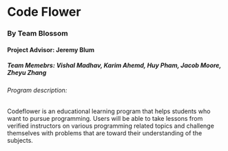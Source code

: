 # Code Flower
### By Team Blossom
#### Project Advisor: Jeremy Blum 
##### Team Memebrs: Vishal Madhav, Karim Ahemd, Huy Pham, Jacob Moore, Zheyu Zhang
###### Program description: 
Codeflower is an educational learning program that helps students who want to pursue programming. Users will be able to take lessons from verified instructors on various programming related topics and challenge themselves with problems that are  toward their understanding of the subjects.
